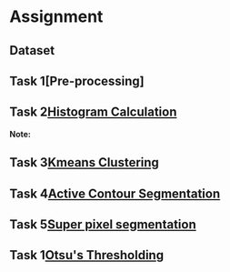 # Assignment 

## Dataset

## Task 1[Pre-processing]

## Task 2[Histogram Calculation]()

**Note:**

## Task 3[Kmeans Clustering]()


## Task 4[Active Contour Segmentation]()


## Task 5[Super pixel segmentation]()


## Task 1[Otsu's Thresholding]()


